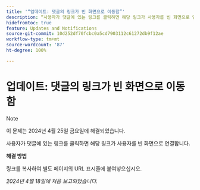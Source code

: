 ```yaml
---
title: '“업데이트: 댓글의 링크가 빈 화면으로 이동함”'
description: “사용자가 댓글에 있는 링크를 클릭하면 해당 링크가 사용자를 빈 화면으로 연결합니다. 해결 방법을 사용할 수 있습니다.”
hidefromtoc: true
feature: Updates and Notifications
source-git-commit: 10d252df70fcbc0a5cd7903112c61272db9f12ae
workflow-type: tm+mt
source-wordcount: '87'
ht-degree: 100%

---
```



# 업데이트: 댓글의 링크가 빈 화면으로 이동함

>[!NOTE]
>
>이 문제는 2024년 4월 25일 금요일에 해결되었습니다.

사용자가 댓글에 있는 링크를 클릭하면 해당 링크가 사용자를 빈 화면으로 연결합니다.

**해결 방법**

링크를 복사하여 별도 페이지의 URL 표시줄에 붙여넣으십시오.

_2024년 4월 18일에 처음 보고되었습니다._


